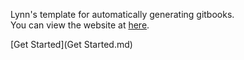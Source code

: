 Lynn's template for automatically generating gitbooks.  
You can view the website at [here](https://lynnlee1229.github.io/AutoGenBooks/).

[Get Started](Get Started.md)

